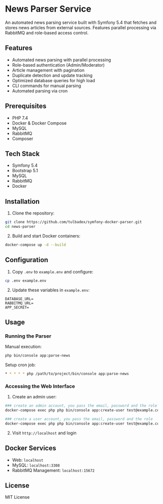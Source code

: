 # News Parser Service

An automated news parsing service built with Symfony 5.4 that fetches and stores news articles from external sources. Features parallel processing via RabbitMQ and role-based access control.

## Features

- Automated news parsing with parallel processing
- Role-based authentication (Admin/Moderator)
- Article management with pagination
- Duplicate detection and update tracking
- Optimized database queries for high load
- CLI commands for manual parsing
- Automated parsing via cron

## Prerequisites

- PHP 7.4
- Docker & Docker Compose
- MySQL
- RabbitMQ
- Composer

## Tech Stack

- Symfony 5.4
- Bootstrap 5.1
- MySQL
- RabbitMQ
- Docker

## Installation

1. Clone the repository:
```bash
git clone https://github.com/tulbadex/symfony-docker-parser.git
cd news-parser
```

2. Build and start Docker containers:
```bash
docker-compose up -d --build
```

## Configuration

1. Copy `.env` to `example.env` and configure:
```bash
cp .env example.env
```

2. Update these variables in `example.env`:
```
DATABASE_URL=
RABBITMQ_URL=
APP_SECRET=
```

## Usage

### Running the Parser

Manual execution:
```bash
php bin/console app:parse-news
```

Setup cron job:
```bash
* * * * * php /path/to/project/bin/console app:parse-news
```

### Accessing the Web Interface

1. Create an admin user:
```bash
### create an admin account, you pass the email, password and the role
docker-compose exec php php bin/console app:create-user test@example.com password123 admin

### create a user account, you pass the email, password and the role
docker-compose exec php php bin/console app:create-user test@example.com password123 user
```

2. Visit `http://localhost` and login

## Docker Services

- Web: `localhost`
- MySQL: `localhost:3308`
- RabbitMQ Management: `localhost:15672`

## License

MIT License